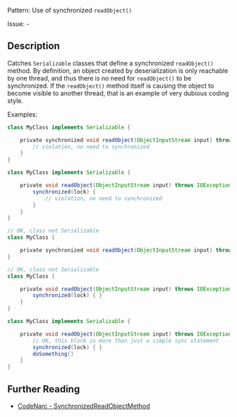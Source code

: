 Pattern: Use of synchronized `readObject()`

Issue: -

## Description

Catches `Serializable` classes that define a synchronized `readObject()` method. By definition, an object created by deserialization is only reachable by one thread, and thus there is no need for `readObject()` to be synchronized. If the `readObject()` method itself is causing the object to become visible to another thread, that is an example of very dubious coding style.

Examples:

``` groovy
class MyClass implements Serializable {

    private synchronized void readObject(ObjectInputStream input) throws IOException, ClassNotFoundException {
        // violation, no need to synchronized
    }
}

class MyClass implements Serializable {

    private void readObject(ObjectInputStream input) throws IOException, ClassNotFoundException {
        synchronized(lock) {
            // violation, no need to synchronized
        }
    }
}

// OK, class not Serializable
class MyClass {

    private synchronized void readObject(ObjectInputStream input) throws IOException, ClassNotFoundException { }
}

// OK, class not Serializable
class MyClass {

    private void readObject(ObjectInputStream input) throws IOException, ClassNotFoundException {
        synchronized(lock) { }
    }
}

class MyClass implements Serializable {

    private void readObject(ObjectInputStream input) throws IOException, ClassNotFoundException {
        // OK, this block is more than just a simple sync statement
        synchronized(lock) { }
        doSomething()
    }
}
```

## Further Reading

* [CodeNarc - SynchronizedReadObjectMethod](http://codenarc.sourceforge.net/codenarc-rules-concurrency.html#SynchronizedReadObjectMethod)